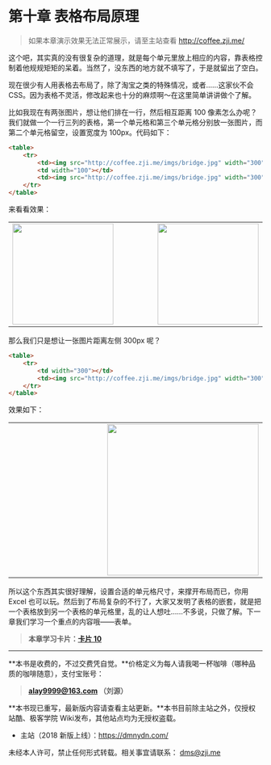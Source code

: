 第十章 表格布局原理
===

> 如果本章演示效果无法正常展示，请至主站查看 http://coffee.zji.me/

这个吧，其实真的没有很复杂的道理，就是每个单元里放上相应的内容，靠表格控制着他规规矩矩的呆着。当然了，没东西的地方就不填写了，于是就留出了空白。

现在很少有人用表格去布局了，除了淘宝之类的特殊情况，或者……这家伙不会 CSS。因为表格不灵活，修改起来也十分的麻烦啊～在这里简单讲讲做个了解。

比如我现在有两张图片，想让他们排在一行，然后相互距离 100 像素怎么办呢？我们就做一个一行三列的表格，第一个单元格和第三个单元格分别放一张图片，而第二个单元格留空，设置宽度为 100px。代码如下：

```html
<table>
	<tr>
		<td><img src="http://coffee.zji.me/imgs/bridge.jpg" width="300" /></td>
		<td width="100"></td>
		<td><img src="http://coffee.zji.me/imgs/bridge.jpg" width="300" /></td>
	</tr>
</table>
```

来看看效果：

<table>
	<tr>
		<td><img src="http://coffee.zji.me/imgs/bridge.jpg" width="200" /></td>
		<td width="100"></td>
		<td><img src="http://coffee.zji.me/imgs/bridge.jpg" width="200" /></td>
	</tr>
</table>

那么我们只是想让一张图片距离左侧 300px 呢？

```html
<table>
	<tr>
		<td width="300"></td>
		<td><img src="http://coffee.zji.me/imgs/bridge.jpg" width="300" /></td>
	</tr>
</table>
```
效果如下：

<table>
	<tr>
		<td width="300"></td>
		<td><img src="http://coffee.zji.me/imgs/bridge.jpg" width="300" /></td>
	</tr>
</table>

所以这个东西其实很好理解，设置合适的单元格尺寸，来撑开布局而已，你用 Excel 也可以玩。然后到了布局复杂的不行了，大家又发明了表格的嵌套，就是把一个表格放到另一个表格的单元格里，乱的让人想吐……不多说，只做了解。下一章我们学习一个重点的内容哦——表单。

> **本章学习卡片：[卡片 10](http://coffee.zji.me/card.html?name=chapter10)**

---

**本书是收费的，不过交费凭自觉。**价格定义为每人请我喝一杯咖啡（哪种品质的咖啡随意），支付宝账号：

> **alay9999@163.com  （刘源）**

**本书现已重写，最新版内容请查看主站更新。**本书目前除主站之外，仅授权站酷、极客学院 Wiki发布，其他站点均为无授权盗载。

* 主站（2018 新版上线）：https://dmnydn.com/

未经本人许可，禁止任何形式转载。相关事宜请联系： dms@zji.me